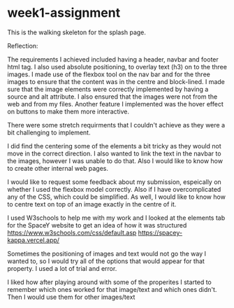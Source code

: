 # week1-assignment
This is the walking skeleton for the splash page.

Reflection:

The requirements I achieved included having a header, navbar and footer html tag. 
I also used absolute positioning, to overlay text (h3) on to the three images.
I made use of the flexbox tool on the nav bar and for the three images to ensure that the content was in the centre and block-lined. 
I made sure that the image elements were correctly implemented by having a source and alt attribute. I also ensured that the images were not from the web and from my files. 
Another feature I implemented was the hover effect on buttons to make them more interactive.

There were some stretch requirments that I couldn't achieve as they were a bit challenging to implement. 

I did find the centering some of the elements a bit tricky as they would not move in the correct direction. I also wanted to link the text in the navbar to the images, however I was unable to do that. Also I would like to know how to create other internal web pages. 

I would like to request some feedback about my submission, espeically on whether I used the flexbox model correctly. Also if I have overcomplicated any of the CSS, which could be simplified. As well, I would like to know how to centre text on top of an image exactly in the centre of it. 

I used W3schools to help me with my work and I looked at the elements tab for the SpaceY website to get an idea of how it was structured
https://www.w3schools.com/css/default.asp 
https://spacey-kappa.vercel.app/

Sometimes the positioning of images and text would not go the way I wanted to, so I would try all of the options that would appear for that property. I used a lot of trial and error. 

I liked how after playing around with some of the properites I started to remember which ones worked for that image/text and which ones didn't. Then I would use them for other images/text 

